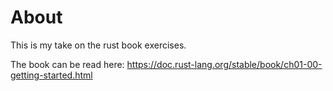 # About

This is my take on the rust book exercises.

The book can be read here: https://doc.rust-lang.org/stable/book/ch01-00-getting-started.html
